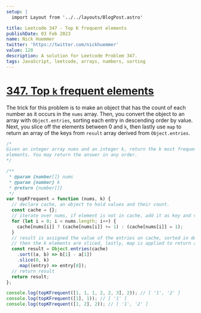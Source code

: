 ```yaml
---
setup: |
  import Layout from '../../layouts/BlogPost.astro'

title: Leetcode 347 - Top K frequent elements
publishDate: 03 Feb 2023
name: Nick Huemmer
twitter: 'https://twitter.com/nickhuemmer'
value: 128
description: A solution for Leetcode Problem 347.
tags: JavaScript, leetcode, arrays, numbers, sorting
---
```


# [347. Top `k` frequent elements](https://leetcode.com/problems/top-k-frequent-elements/)

The trick for this problem is to make an object that has the count of each number as it occurs in the `nums` array. Then, you convert the object to an array with `Object.entries`, sorting each entry in descending order by value. Next, you slice off the elements between 0 and `k`, then lastly use `map` to return an array of the keys from `result` array derived from `Object.entries`.

```javascript
/*
Given an integer array nums and an integer k, return the k most frequent 
elements. You may return the answer in any order.
*/

/**
 * @param {number[]} nums
 * @param {number} k
 * @return {number[]}
 */
var topKFrequent = function (nums, k) {
  // declare cache, an object to hold values and their count.
  const cache = {};
  // iterate over nums, if element is not in cache, add it as key and value at 1, or add 1
  for (let i = 0; i < nums.length; i++) {
    cache[nums[i]] ? (cache[nums[i]] += 1) : (cache[nums[i]] = 1);
  }
  // result is assigned the value of the entries on cache, sorted in descending order by value,
  // then the k elements are sliced, lastly, map is applied to return an array of just the keys
  const result = Object.entries(cache)
    .sort((a, b) => b[1] - a[1])
    .slice(0, k)
    .map((entry) => entry[0]);
  // return result
  return result;
};

console.log(topKFrequent([1, 1, 1, 2, 2, 3], 2)); // [ '1', '2' ]
console.log(topKFrequent([1], 1)); // [ '1' ]
console.log(topKFrequent([1, 2], 2)); // [ '1', '2' ]
```
